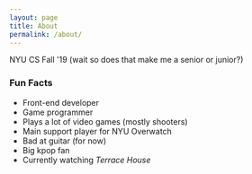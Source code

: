 ```yaml
---
layout: page
title: About
permalink: /about/
---
```


NYU CS Fall '19 (wait so does that make me a senior or junior?)

### Fun Facts

- Front-end developer
- Game programmer
- Plays a lot of video games (mostly shooters)
- Main support player for NYU Overwatch
- Bad at guitar (for now)
- Big kpop fan
- Currently watching *Terrace House*